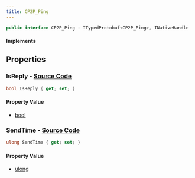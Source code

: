 ```yaml
---
title: CP2P_Ping
---
```


```csharp
public interface CP2P_Ping : ITypedProtobuf<CP2P_Ping>, INativeHandle
```

#### Implements

## Properties

### **IsReply** - [Source Code](https://github.com/swiftly-solution/swiftlys2/blob/main/managed/src/SwiftlyS2.Generated/Protobufs/Interfaces/CP2P_Ping.cs#L16)

```csharp
bool IsReply { get; set; }
```

#### Property Value

- [bool](https://learn.microsoft.com/dotnet/api/system.boolean)

### **SendTime** - [Source Code](https://github.com/swiftly-solution/swiftlys2/blob/main/managed/src/SwiftlyS2.Generated/Protobufs/Interfaces/CP2P_Ping.cs#L13)

```csharp
ulong SendTime { get; set; }
```

#### Property Value

- [ulong](https://learn.microsoft.com/dotnet/api/system.uint64)

